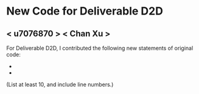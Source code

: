 # New Code for Deliverable D2D

## < u7076870 > < Chan Xu >

For Deliverable D2D, I contributed the following new statements of original code:

-
-

(List at least 10, and include line numbers.)
